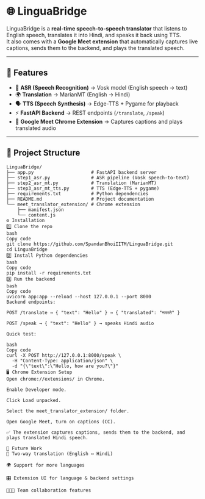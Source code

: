 # 🌐 LinguaBridge

LinguaBridge is a **real-time speech-to-speech translator** that listens to English speech, translates it into Hindi, and speaks it back using TTS.  
It also comes with a **Google Meet extension** that automatically captures live captions, sends them to the backend, and plays the translated speech.

---

## 🚀 Features
- 🎤 **ASR (Speech Recognition)** → Vosk model (English speech → text)  
- 🌍 **Translation** → MarianMT (English → Hindi)  
- 🗣 **TTS (Speech Synthesis)** → Edge-TTS + Pygame for playback  
- ⚡ **FastAPI Backend** → REST endpoints (`/translate`, `/speak`)  
- 🎥 **Google Meet Chrome Extension** → Captures captions and plays translated audio  

---

## 📂 Project Structure
```plaintext
LinguaBridge/
├── app.py                     # FastAPI backend server
├── step1_asr.py               # ASR pipeline (Vosk speech-to-text)
├── step2_asr_mt.py            # Translation (MarianMT)
├── step3_asr_mt_tts.py        # TTS (Edge-TTS + pygame)
├── requirements.txt           # Python dependencies
├── README.md                  # Project documentation
└── meet_translator_extension/ # Chrome extension
    ├── manifest.json
    └── content.js
⚙️ Installation
1️⃣ Clone the repo
bash
Copy code
git clone https://github.com/SpandanBhoiIITM/LinguaBridge.git
cd LinguaBridge
2️⃣ Install Python dependencies
bash
Copy code
pip install -r requirements.txt
3️⃣ Run the backend
bash
Copy code
uvicorn app:app --reload --host 127.0.0.1 --port 8000
Backend endpoints:

POST /translate → { "text": "Hello" } → { "translated": "नमस्ते" }

POST /speak → { "text": "Hello" } → speaks Hindi audio

Quick test:

bash
Copy code
curl -X POST http://127.0.0.1:8000/speak \
  -H "Content-Type: application/json" \
  -d "{\"text\":\"Hello, how are you?\"}"
🖥 Chrome Extension Setup
Open chrome://extensions/ in Chrome.

Enable Developer mode.

Click Load unpacked.

Select the meet_translator_extension/ folder.

Open Google Meet, turn on captions (CC).

✅ The extension captures captions, sends them to the backend, and plays translated Hindi speech.

🔮 Future Work
🔁 Two-way translation (English ↔ Hindi)

🌍 Support for more languages

🎛 Extension UI for language & backend settings

🧑‍🤝‍🧑 Team collaboration features
